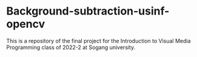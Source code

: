 # Background-subtraction-usinf-opencv
This is a repository of the final project for the Introduction to Visual Media Programming class of 2022-2 at Sogang university.
